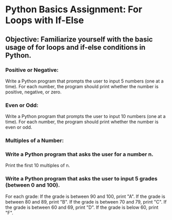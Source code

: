 # Python Basics Assignment: For Loops with If-Else

## Objective: Familiarize yourself with the basic usage of for loops and if-else conditions in Python.

### Positive or Negative:

Write a Python program that prompts the user to input 5 numbers (one at a time).
For each number, the program should print whether the number is positive, negative, or zero.
### Even or Odd:

Write a Python program that prompts the user to input 10 numbers (one at a time).
For each number, the program should print whether the number is even or odd.
### Multiples of a Number:

### Write a Python program that asks the user for a number n.
Print the first 10 multiples of n.

### Write a Python program that asks the user to input 5 grades (between 0 and 100).
For each grade:
If the grade is between 90 and 100, print "A".
If the grade is between 80 and 89, print "B".
If the grade is between 70 and 79, print "C".
If the grade is between 60 and 69, print "D".
If the grade is below 60, print "F".
